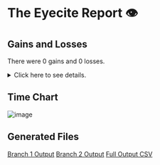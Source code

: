 # The Eyecite Report :eye:



Gains and Losses
---------
There were 0 gains and 0 losses.

<details>
<summary>Click here to see details.</summary>

|     id     |  Gain  |  Loss  |
| ---------- | ------ | ------ |


</details>



Time Chart
---------

![image](https://raw.githubusercontent.com/freelawproject/reporters-db/artifacts/153/results/chart.png)


Generated Files
---------

[Branch 1 Output](https://raw.githubusercontent.com/freelawproject/reporters-db/artifacts/153/results/original.json)
[Branch 2 Output](https://raw.githubusercontent.com/freelawproject/reporters-db/artifacts/153/results/update.json)
[Full Output CSV ](https://raw.githubusercontent.com/freelawproject/reporters-db/artifacts/153/results/output.csv)
